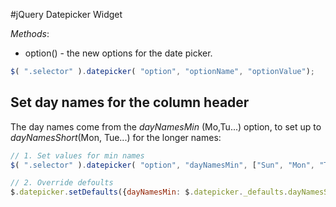 #jQuery Datepicker Widget

*Methods*:
* option() - the new options for the date picker.
```js
$( ".selector" ).datepicker( "option", "optionName", "optionValue");
```
## Set day names for the column header

The day names come from the _dayNamesMin_ (Mo,Tu...) option, to set up to _dayNamesShort_(Mon, Tue...) for the longer names:

```js
// 1. Set values for min names
$( ".selector" ).datepicker( "option", "dayNamesMin", ["Sun", "Mon", "Tue", "Wed", "Thu", "Fri", "Sat"]);

// 2. Override defoults
$.datepicker.setDefaults({dayNamesMin: $.datepicker._defaults.dayNamesShort});
```